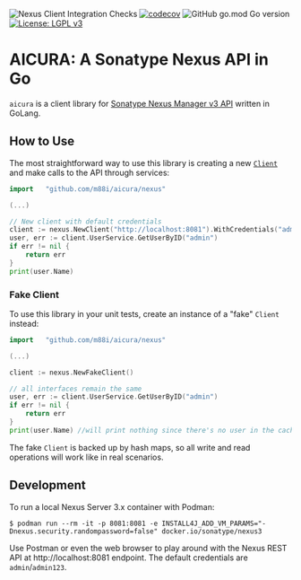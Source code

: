 ![Nexus Client Integration Checks](https://github.com/m88i/aicura/workflows/Nexus%20Client%20Integration%20Checks/badge.svg)
[![codecov](https://codecov.io/gh/m88i/aicura/branch/master/graph/badge.svg)](https://codecov.io/gh/m88i/aicura)
![GitHub go.mod Go version](https://img.shields.io/github/go-mod/go-version/m88i/nexus-operator)
[![License: LGPL v3](https://img.shields.io/badge/License-LGPL%20v3-blue.svg)](https://www.gnu.org/licenses/lgpl-3.0)
 
# AICURA: A Sonatype Nexus API in Go

`aicura` is a client library for [Sonatype Nexus Manager v3 API](https://help.sonatype.com/repomanager3/rest-and-integration-api) written in GoLang.

## How to Use

The most straightforward way to use this library is creating a new [`Client`](https://github.com/m88i/aicura/blob/master/nexus/client.go) and make calls to the API through services:

```go
import   "github.com/m88i/aicura/nexus"

(...)

// New client with default credentials
client := nexus.NewClient("http://localhost:8081").WithCredentials("admin", "admin123").Build()
user, err := client.UserService.GetUserByID("admin")
if err != nil {
    return err
}
print(user.Name)
```

### Fake Client

To use this library in your unit tests, create an instance of a "fake" `Client` instead:

```go
import   "github.com/m88i/aicura/nexus"

(...)

client := nexus.NewFakeClient()

// all interfaces remain the same
user, err := client.UserService.GetUserByID("admin")
if err != nil {
    return err
}
print(user.Name) //will print nothing since there's no user in the cache, call client.UserService.Add(user) first :)
```

The fake `Client` is backed up by hash maps, so all write and read operations will work like in real scenarios.

## Development

To run a local Nexus Server 3.x container with Podman:

```shell
$ podman run --rm -it -p 8081:8081 -e INSTALL4J_ADD_VM_PARAMS="-Dnexus.security.randompassword=false" docker.io/sonatype/nexus3
```

Use Postman or even the web browser to play around with the Nexus REST API at http://localhost:8081 endpoint. The default credentials are `admin`/`admin123`.